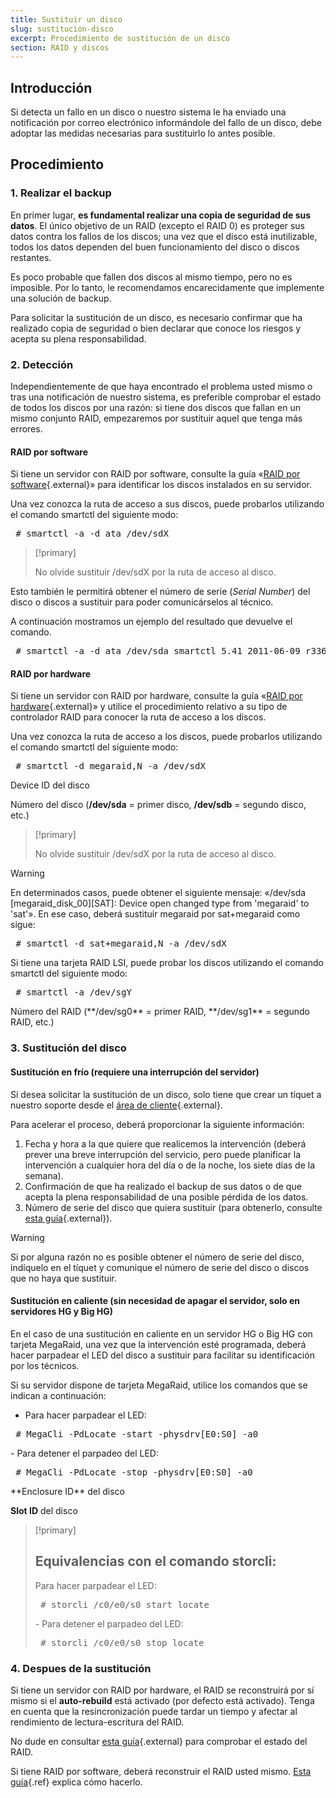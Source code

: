 ```yaml
---
title: Sustituir un disco
slug: sustitucion-disco
excerpt: Procedimiento de sustitución de un disco
section: RAID y discos
---
```



## Introducción
Si detecta un fallo en un disco o nuestro sistema le ha enviado una notificación por correo electrónico informándole del fallo de un disco, debe adoptar las medidas necesarias para sustituirlo lo antes posible.


## Procedimiento

### 1. Realizar el backup
En primer lugar, **es fundamental realizar una copia de seguridad de sus datos**. El único objetivo de un RAID (excepto el RAID 0) es proteger sus datos contra los fallos de los discos; una vez que el disco está inutilizable, todos los datos dependen del buen funcionamiento del disco o discos restantes.

Es poco probable que fallen dos discos al mismo tiempo, pero no es imposible. Por lo tanto, le recomendamos encarecidamente que implemente una solución de backup.

Para solicitar la sustitución de un disco, es necesario confirmar que ha realizado copia de seguridad o bien declarar que conoce los riesgos y acepta su plena responsabilidad.


### 2. Detección
Independientemente de que haya encontrado el problema usted mismo o tras una notificación de nuestro sistema, es preferible comprobar el estado de todos los discos por una razón: si tiene dos discos que fallan en un mismo conjunto RAID, empezaremos por sustituir aquel que tenga más errores.


#### RAID por software
Si tiene un servidor con RAID por software, consulte la guía «[RAID por software](https://docs.ovh.com/es/dedicated/raid-software/){.external}» para identificar los discos instalados en su servidor.

Una vez conozca la ruta de acceso a sus discos, puede probarlos utilizando el comando smartctl del siguiente modo:

<div> <style type="text/css" scoped>span.prompt:before{content:"# ";}</style> <pre class="highlight command-prompt"> <span class="prompt">smartctl -a -d ata /dev/sdX</span> </pre></div>

> [!primary]
>
> No olvide sustituir /dev/sdX por la ruta de acceso al disco.
> 

Esto también le permitirá obtener el número de serie (*Serial Number*) del disco o discos a sustituir para poder comunicárselos al técnico.

A continuación mostramos un ejemplo del resultado que devuelve el comando.

<div> <style type="text/css" scoped>span.prompt:before{content:"# ";}</style> <pre class="highlight command-prompt"> <span class="prompt">smartctl -a -d ata /dev/sda</span> <span class="output">smartctl 5.41 2011-06-09 r3365 [x86_64-linux-3.14.32-xxxx-grs-ipv6-64] (local build)</span> <span class="output">Copyright (C) 2002-11 by Bruce Allen, http://smartmontools.sourceforge.net</span> <span class="blank">&nbsp;</span> <span class="output">=== START OF INFORMATION SECTION ===</span> <span class="output">Device Model:     TOSHIBA DT01ACA050</span> <span class="output">Serial Number:    5329T58NS</span> <span class="output">LU WWN Device Id: 5 000039 ff6d28993</span> <span class="output">Firmware Version: MS1OA750</span> <span class="output">User Capacity:    500 107 862 016 bytes [500 GB]</span> <span class="output">Sector Sizes:     512 bytes logical, 4096 bytes physical</span> <span class="output">Device is:        Not in smartctl database [for details use: -P showall]</span> <span class="output">ATA Version is:   8</span> <span class="output">ATA Standard is:  ATA-8-ACS revision 4</span> <span class="output">Local Time is:    Thu Nov 24 15:51:25 2016 CET</span> <span class="output">SMART support is: Available - device has SMART capability.</span> <span class="output">SMART support is: Enabled</span> </pre></div>

#### RAID por hardware
Si tiene un servidor con RAID por hardware, consulte la guía «[RAID por hardware](https://docs.ovh.com/es/dedicated/raid-hardware/){.external}» y utilice el procedimiento relativo a su tipo de controlador RAID para conocer la ruta de acceso a los discos.

Una vez conozca la ruta de acceso a los discos, puede probarlos utilizando el comando smartctl del siguiente modo:

<div> <style type="text/css" scoped>span.prompt:before{content:"# ";}</style> <pre class="highlight command-prompt"> <span class="prompt">smartctl -d megaraid,N -a /dev/sdX</span> </pre></div>
Device ID del disco

Número del disco (**/dev/sda** = primer disco, **/dev/sdb** = segundo disco, etc.)



> [!primary]
>
> No olvide sustituir /dev/sdX por la ruta de acceso al disco.
> 



> [!warning]
>
> En determinados casos, puede obtener el siguiente mensaje: «/dev/sda [megaraid_disk_00][SAT]: Device open changed type from 'megaraid' to 'sat'». En ese caso, deberá sustituir megaraid por sat+megaraid como sigue:
> <div> <style type="text/css" scoped>span.prompt:before{content:"# ";}</style> <pre class="highlight command-prompt"> <span class="prompt">smartctl -d sat+megaraid,N -a /dev/sdX</span> </pre></div>

Si tiene una tarjeta RAID LSI, puede probar los discos utilizando el comando smartctl del siguiente modo:

<div> <style type="text/css" scoped>span.prompt:before{content:"# ";}</style> <pre class="highlight command-prompt"> <span class="prompt">smartctl -a /dev/sgY</span> </pre></div>
Número del RAID  (**/dev/sg0** = primer RAID, **/dev/sg1** = segundo RAID, etc.)


### 3. Sustitución del disco

#### Sustitución en frío (requiere una interrupción del servidor)
Si desea solicitar la sustitución de un disco, solo tiene que crear un tíquet a nuestro soporte desde el [área de cliente](https://www.ovh.com/manager/){.external}.

Para acelerar el proceso, deberá proporcionar la siguiente información:

1. Fecha y hora a la que quiere que realicemos la intervención (deberá prever una breve interrupción del servicio, pero puede planificar la intervención a cualquier hora del día o de la noche, los siete días de la semana).
1. Confirmación de que ha realizado el backup de sus datos o de que acepta la plena responsabilidad de una posible pérdida de los datos.
1. Número de serie del disco que quiera sustituir (para obtenerlo, consulte [esta guía](https://docs.ovh.com/es/dedicated/obtener-numero-de-serie-disco/){.external}).


> [!warning]
>
> Si por alguna razón no es posible obtener el número de serie del disco, indíquelo en el tíquet y comunique el número de serie del disco o discos que no haya que sustituir.
> 


#### Sustitución en caliente (sin necesidad de apagar el servidor, solo en servidores HG y Big HG)
En el caso de una sustitución en caliente en un servidor HG o Big HG con tarjeta MegaRaid, una vez que la intervención esté programada, deberá hacer parpadear el LED del disco a sustituir para facilitar su identificación por los técnicos.

Si su servidor dispone de tarjeta MegaRaid, utilice los comandos que se indican a continuación:

- Para hacer parpadear el LED:
<div> <style type="text/css" scoped>span.prompt:before{content:"# ";}</style> <pre class="highlight command-prompt"> <span class="prompt">MegaCli -PdLocate -start -physdrv[E0:S0] -a0</span> </pre></div>
- Para detener el parpadeo del LED:
<div> <style type="text/css" scoped>span.prompt:before{content:"# ";}</style> <pre class="highlight command-prompt"> <span class="prompt">MegaCli -PdLocate -stop -physdrv[E0:S0] -a0</span> </pre></div>
**Enclosure ID** del disco

**Slot ID** del disco




> [!primary]
>
> Equivalencias con el comando storcli:
> - 
> Para hacer parpadear el LED:
> <div> <style type="text/css" scoped>span.prompt:before{content:"# ";}</style> <pre class="highlight command-prompt"> <span class="prompt">storcli /c0/e0/s0 start locate</span> </pre></div>
> - 
> Para detener el parpadeo del LED:
> <div> <style type="text/css" scoped>span.prompt:before{content:"# ";}</style> <pre class="highlight command-prompt"> <span class="prompt">storcli /c0/e0/s0 stop locate</span> </pre></div>
> 


### 4. Despues de la sustitución
Si tiene un servidor con RAID por hardware, el RAID se reconstruirá por sí mismo si el **auto-rebuild** está activado (por defecto está activado). Tenga en cuenta que la resincronización puede tardar un tiempo y afectar al rendimiento de lectura-escritura del RAID.

No dude en consultar [esta guía](https://docs.ovh.com/es/dedicated/raid-hardware/){.external} para comprobar el estado del RAID.

Si tiene RAID por software, deberá reconstruir el RAID usted mismo. [Esta guía](https://docs.ovh.com/es/dedicated/raid-software/#resincronizar-un-raid-en-linux){.ref} explica cómo hacerlo.